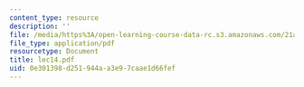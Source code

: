 ```yaml
---
content_type: resource
description: ''
file: /media/https%3A/open-learning-course-data-rc.s3.amazonaws.com/21a-441-the-conquest-of-america-spring-2004/0e301398d251944aa3e97caae1d66fef_lec14.pdf
file_type: application/pdf
resourcetype: Document
title: lec14.pdf
uid: 0e301398-d251-944a-a3e9-7caae1d66fef
---
```

